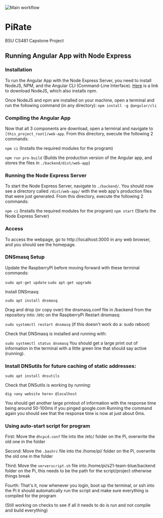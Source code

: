 ![Main workflow](https://github.com/cs481-ekh/s21-team-blue/workflows/Build/badge.svg)


# PiRate
BSU CS481 Capstone Project

## Running Angular App with Node Express
### Installation
To run the Angular App with the Node Express Server, you need to install NodeJS, NPM, and the Angular CLI (Command-Line Interface). [Here](https://nodejs.org/en/) is a link to download NodeJS, which also installs npm. 

Once NodeJS and npm are installed on your machine, open a terminal and run the following command (in any directory):
`npm install -g @angular/cli`

### Compiling the Angular App
Now that all 3 components are download, open a terminal and navigate to `[this_project_root]/web-app`. From this directory, execute the following 2 commands:

`npm ci` (Installs the required modules for the program)

`npm run pro-build` (Builds the production version of the Angular app, and stores the files in `./backend/dist/web-app`)

### Running the Node Express Server
To start the Node Express Server, navigate to `./backend/`. You should now see a directory called `/dist/web-app/` with the web app's production files that were just generated. From this directory, execute the following 2 commands:

`npm ci` (Installs the required modules for the program)
`npm start` (Starts the Node Express Server)

### Access
To access the webpage, go to http://localhost:3000 in any web browser, and you should see the homepage.

### DNSmasq Setup
Update the RaspberryPi before moving forward with these terminal commands:

`sudo apt-get update`
`sudo apt-get upgrade`

Install DNSmasq:

`sudo apt install dnsmasq`

Drag and drop (or copy over) the dnsmasq.conf file in /backend from the repository into: /etc on the RaspberryPi
Restart dnsmasq:

`sudo systemctl restart dnsmasq` (if this doesn't work do a: sudo reboot)

Check that DNSmasq is installed and running with:

`sudo systemctl status dnsmasq`
You should get a large print out of information in the terminal with a little green line that should say active (running).

### Install DNSutils for future caching of static addresses:

`sudo apt install dnsutils`

Check that DNSutils is working by running:

`dig <any website here> @localhost`
  
You should get another large printout of information with the response time being around 50-100ms if you pinged google.com
Running the command again you should see that the response time is now at just about 0ms.

### Using auto-start script for program

First: Move the `dhcpcd.conf` file into the /etc/ folder on the Pi, overwrite the old one in the folder

Second: Move the `.bashrc` file into the /home/pi/ folder on the Pi, overwrite the old one in the folder

Third: Move the `serverscript.sh` file into /home/pi/s21-team-blue/backend folder on the Pi, this needs to be the path for the script/project otherwise things break

Fourth: That's it, now whenever you login, boot up the terminal, or ssh into the Pi it should automatically run the script and make sure everything is compiled for the program

(Still working on checks to see if all it needs to do is run and not compile and build everything)
